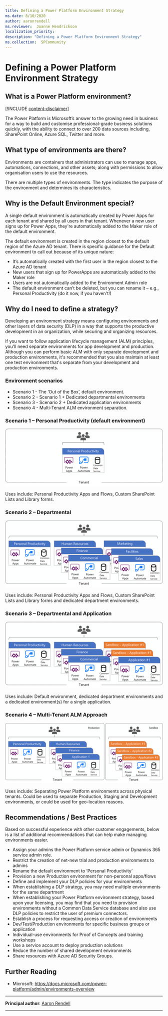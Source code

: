 ```yaml
---
title: Defining a Power Platform Environment Strategy
ms.date: 8/10/2020
author: aaronrendell
ms.reviewer:  Joanne Hendrickson
localization_priority: 
description: "Defining a Power Platform Environment Strategy"
ms.collection:  SPCommunity
---
```


# Defining a Power Platform Environment Strategy

## What is a Power Platform environment?

[!INCLUDE [content-disclaimer](includes/content-disclaimer.md)]

The Power Platform is Microsoft’s answer to the growing need in business for a way to build and customise professional-grade business solutions quickly, with the ability to connect to over 200 data sources including, SharePoint Online, Azure SQL, Twitter and more.

## What type of environments are there?

Environments are containers that administrators can use to manage apps, automations, connections, and other assets; along with permissions to allow organisation users to use the resources.

There are multiple types of environments. The type indicates the purpose of the environment and determines its characteristics.

## Why is the Default Environment special?

A single default environment is automatically created by Power Apps for each tenant and shared by all users in that tenant. Whenever a new user signs up for Power Apps, they're automatically added to the Maker role of the default environment. 

The default environment is created in the region closest to the default region of the Azure AD tenant.
There is specific guidance for the Default environment to call out because of its unique nature:

- It’s automatically created with the first user in the region closest to the Azure AD tenant
- New users that sign up for PowerApps are automatically added to the Maker role
- Users are not automatically added to the Environment Admin role
- The default environment can’t be deleted, but you can rename it – e.g., Personal Productivity (do it now, if you haven't!)

## Why do I need to define a strategy?

Developing an environment strategy means configuring environments and other layers of data security (DLP) in a way that supports the productive development in an organization, while securing and organizing resources.

If you want to follow application lifecycle management (ALM) principles, you'll need separate environments for app development and production. Although you can perform basic ALM with only separate development and production environments, it's recommended that you also maintain at least one test environment that's separate from your development and production environments.

### Environment scenarios

- Scenario 1 - The ‘Out of the Box’, default environment.
- Scenario 2 - Scenario 1 + Dedicated departmental environments
- Scenario 3 - Scenario 2 + Dedicated application environments
- Scenario 4 - Multi-Tenant ALM environment separation.

### Scenario 1 – Personal Productivity (default environment)

![Personal Productivity Approach](media/defining-a-power-platform-environment-strategy/Scenario01-Personal-Productivity.png)

Uses include: Personal Productivity Apps and Flows, Custom SharePoint Lists and Library forms.

### Scenario 2 – Departmental

![Departmental Approach](media/defining-a-power-platform-environment-strategy/Scenario02-DepartmentEnvironments.png)

Uses include: Personal Productivity Apps and Flows, Custom SharePoint Lists and Library forms and dedicated department environments.

### Scenario 3 – Departmental and Application

![Departmental and Application Approach](media/defining-a-power-platform-environment-strategy/Scenario03-ApplicationEnvironments.png)

Uses include: Default environment, dedicated department environments and a dedicated environment(s) for a single application.

### Scenario 4 – Multi-Tenant ALM Approach

![Multi-Tenant ALM Approach](media/defining-a-power-platform-environment-strategy/Scenario04-Multi-Tenant.png)

Uses include: Separating Power Platform environments across physical tenants. Could be used to separate Production, Staging and Development environments, or could be used for geo-location reasons.

## Recommendations / Best Practices

Based on successful experience with other customer engagements, below is a list of additional recommendations that can help make managing environments easier.

- Assign your admins the Power Platform service admin or Dynamics 365 service admin role.
- Restrict the creation of net-new trial and production environments to admins
- Rename the default environment to ‘Personal Productivity’
- Provision a new Production environment for non-personal apps/flows
- Define and implement your DLP policies for your environments
- When establishing a DLP strategy, you may need multiple environments for the same department
- When establishing your Power Platform environment strategy, based upon your licensing, you may find that you need to provision environments without a Common Data Service database and also use DLP policies to restrict the user of premium connectors.
- Establish a process for requesting access or creation of environments
- Dev/Test/Production environments for specific business groups or application
- Individual-use environments for Proof of Concepts and training workshops
- Use a service account to deploy production solutions
- Reduce the number of shared development environments
- Share resources with Azure AD Security Groups.

## Further Reading

- Microsoft: https://docs.microsoft.com/power-platform/admin/environments-overview

---

**Principal author**: [Aaron Rendell](https://www.linkedin.com/in/aaron-rendell/)

---
